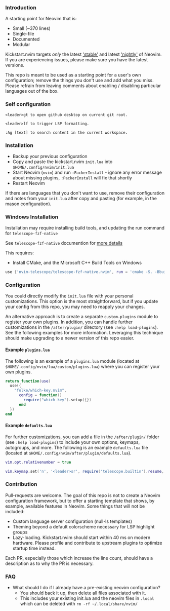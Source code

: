 ### Introduction

A starting point for Neovim that is:

* Small (~370 lines)
* Single-file
* Documented
* Modular

Kickstart.nvim targets *only* the latest ['stable'](https://github.com/neovim/neovim/releases/tag/stable) and latest ['nightly'](https://github.com/neovim/neovim/releases/tag/nightly) of Neovim. If you are experiencing issues, please make sure you have the latest versions.

This repo is meant to be used as a starting point for a user's own configuration; remove the things you don't use and add what you miss. Please refrain from leaving comments about enabling / disabling particular languages out of the box.

### Self configuration

```text
<leader>gt to open github desktop on current git root.

<leader>lf to trigger LSP formatting.

:Ag [text] to search content in the current workspace.
```

### Installation

* Backup your previous configuration
* Copy and paste the kickstart.nvim `init.lua` into `$HOME/.config/nvim/init.lua`
* Start Neovim (`nvim`) and run `:PackerInstall` - ignore any error message about missing plugins, `:PackerInstall` will fix that shortly
* Restart Neovim


If there are languages that you don't want to use, remove their configuration and notes from your `init.lua` after copy and pasting (for example, in the mason configuration).

### Windows Installation

Installation may require installing build tools, and updating the run command for `telescope-fzf-native`

See `telescope-fzf-native` documention for [more details](https://github.com/nvim-telescope/telescope-fzf-native.nvim#installation)

This requires:

- Install CMake, and the Microsoft C++ Build Tools on Windows

```lua
use {'nvim-telescope/telescope-fzf-native.nvim', run = 'cmake -S. -Bbuild -DCMAKE_BUILD_TYPE=Release && cmake --build build --config Release && cmake --install build --prefix build' }
```

### Configuration

You could directly modify the `init.lua` file with your personal customizations. This option is the most straightforward, but if you update your config from this repo, you may need to reapply your changes.

An alternative approach is to create a separate `custom.plugins` module to register your own plugins. In addition, you can handle further customizations in the `/after/plugin/` directory (see `:help load-plugins`). See the following examples for more information. Leveraging this technique should make upgrading to a newer version of this repo easier. 

#### Example `plugins.lua`

The following is an example of a `plugins.lua` module (located at `$HOME/.config/nvim/lua/custom/plugins.lua`) where you can register your own plugins. 

```lua
return function(use)
  use({
    "folke/which-key.nvim",
      config = function()
        require("which-key").setup({})
      end
  })
end
```

#### Example `defaults.lua`

For further customizations, you can add a file in the `/after/plugin/` folder (see `:help load-plugins`) to include your own options, keymaps, autogroups, and more. The following is an example `defaults.lua` file (located at `$HOME/.config/nvim/after/plugin/defaults.lua`).

```lua
vim.opt.relativenumber = true

vim.keymap.set('n', '<leader>sr', require('telescope.builtin').resume, { desc = '[S]earch [R]esume' })
```

### Contribution

Pull-requests are welcome. The goal of this repo is not to create a Neovim configuration framework, but to offer a starting template that shows, by example, available features in Neovim. Some things that will not be included:

* Custom language server configuration (null-ls templates)
* Theming beyond a default colorscheme necessary for LSP highlight groups
* Lazy-loading. Kickstart.nvim should start within 40 ms on modern hardware. Please profile and contribute to upstream plugins to optimize startup time instead.

Each PR, especially those which increase the line count, should have a description as to why the PR is necessary.

### FAQ

 * What should I do if I already have a pre-existing neovim configuration?
     * You should back it up, then delete all files associated with it.
     * This includes your existing init.lua and the neovim files in `.local` which can be deleted with `rm -rf ~/.local/share/nvim/`


